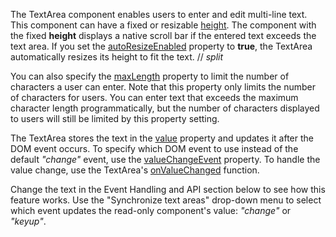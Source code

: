 The TextArea component enables users to enter and edit multi-line text. This component can have a fixed or resizable [height](/Documentation/ApiReference/UI_Components/dxTextArea/Configuration/#height). The component with the fixed **height** displays a native scroll bar if the entered text exceeds the text area. If you set the [autoResizeEnabled](/Documentation/ApiReference/UI_Components/dxTextArea/Configuration/#autoResizeEnabled) property to **true**, the TextArea automatically resizes its height to fit the text.
// _split_

You can also specify the [maxLength](/Documentation/ApiReference/UI_Components/dxTextArea/Configuration/#maxLength) property to limit the number of characters a user can enter. Note that this property only limits the number of characters for users. You can enter text that exceeds the maximum character length programmatically, but the number of characters displayed to users will still be limited by this property setting.

The TextArea stores the text in the [value](/Documentation/ApiReference/UI_Components/dxTextArea/Configuration/#value) property and updates it after the DOM event occurs. To specify which DOM event to use instead of the default *"change"* event, use the [valueChangeEvent](/Documentation/ApiReference/UI_Components/dxTextArea/Configuration/#valueChangeEvent) property. To handle the value change, use the TextArea's [onValueChanged](/Documentation/ApiReference/UI_Components/dxTextArea/Configuration/#onValueChanged) function.

Change the text in the Event Handling and API section below to see how this feature works. Use the "Synchronize text areas" drop-down menu to select which event updates the read-only component's value: *"change"* or *"keyup"*.
